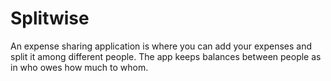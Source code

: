 # Splitwise
An expense sharing application is where you can add your expenses and split it among different people.
The app keeps balances between people as in who owes how much to whom.
